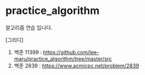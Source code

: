 # practice_algorithm
알고리즘 연습 입니다.

[그리디]
1. 백준 11399 : https://github.com/lee-maru/practice_algorithm/tree/master/src
2. 백준 2839 : https://www.acmicpc.net/problem/2839